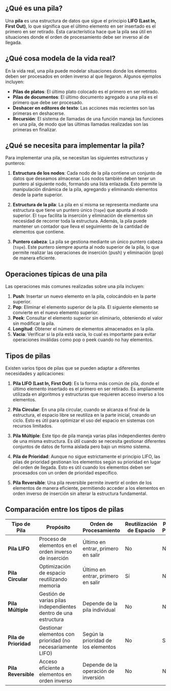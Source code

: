 ## ¿Qué es una pila?

Una **pila** es una estructura de datos que sigue el principio **LIFO (Last In, First Out)**, lo que significa que el último elemento en ser insertado es el primero en ser retirado. Esta característica hace que la pila sea útil en situaciones donde el orden de procesamiento debe ser inverso al de llegada.

## ¿Qué cosa modela de la vida real?

En la vida real, una pila puede modelar situaciones donde los elementos deben ser procesados en orden inverso al que llegaron. Algunos ejemplos incluyen:

- **Pilas de platos**: El último plato colocado es el primero en ser retirado.
- **Pilas de documentos**: El último documento agregado a una pila es el primero que debe ser procesado.
- **Deshacer en editores de texto**: Las acciones más recientes son las primeras en deshacerse.
- **Recursión**: El sistema de llamadas de una función maneja las funciones en una pila, de modo que las últimas llamadas realizadas son las primeras en finalizar.

## ¿Qué se necesita para implementar la pila?

Para implementar una pila, se necesitan las siguientes estructuras y punteros:

1. **Estructura de los nodos**:
   Cada nodo de la pila contiene un conjunto de datos que deseamos almacenar. Los nodos también deben tener un puntero al siguiente nodo, formando una lista enlazada. Esto permite la manipulación dinámica de la pila, agregando y eliminando elementos desde la parte superior.

2. **Estructura de la pila**:
   La pila en sí misma se representa mediante una estructura que tiene un puntero único (`tope`) que apunta al nodo superior. El `tope` facilita la inserción y eliminación de elementos sin necesidad de recorrer toda la estructura. Además, la pila puede mantener un contador que lleva el seguimiento de la cantidad de elementos que contiene.

3. **Puntero cabeza**:
   La pila se gestiona mediante un único puntero cabeza (`tope`). Este puntero siempre apunta al nodo superior de la pila, lo que permite realizar las operaciones de inserción (push) y eliminación (pop) de manera eficiente.

## Operaciones típicas de una pila

Las operaciones más comunes realizadas sobre una pila incluyen:

1. **Push**: Insertar un nuevo elemento en la pila, colocándolo en la parte superior.
2. **Pop**: Eliminar el elemento superior de la pila. El siguiente elemento se convierte en el nuevo elemento superior.
3. **Peek**: Consultar el elemento superior sin eliminarlo, obteniendo el valor sin modificar la pila.
4. **Longitud**: Obtener el número de elementos almacenados en la pila.
5. **Vacia**: Verificar si la pila está vacía, lo cual es importante para evitar operaciones inválidas como pop o peek cuando no hay elementos.

## Tipos de pilas

Existen varios tipos de pilas que se pueden adaptar a diferentes necesidades y aplicaciones:

1. **Pila LIFO (Last In, First Out)**:
   Es la forma más común de pila, donde el último elemento insertado es el primero en ser retirado. Es ampliamente utilizada en algoritmos y estructuras que requieren acceso inverso a los elementos.

2. **Pila Circular**:
   En una pila circular, cuando se alcanza el final de la estructura, el espacio libre se reutiliza en la parte inicial, creando un ciclo. Esto es útil para optimizar el uso del espacio en sistemas con recursos limitados.

3. **Pila Múltiple**:
   Este tipo de pila maneja varias pilas independientes dentro de una misma estructura. Es útil cuando se necesita gestionar diferentes conjuntos de datos de forma aislada pero bajo un mismo sistema.

4. **Pila de Prioridad**:
   Aunque no sigue estrictamente el principio LIFO, las pilas de prioridad gestionan los elementos según su prioridad en lugar del orden de llegada. Esto es útil cuando los elementos deben ser procesados con un orden de prioridad específico.

5. **Pila Reversible**:
   Una pila reversible permite invertir el orden de los elementos de manera eficiente, permitiendo acceder a los elementos en orden inverso de inserción sin alterar la estructura fundamental.

## Comparación entre los tipos de pilas

| Tipo de Pila         | Propósito                                                         | Orden de Procesamiento             | Reutilización de Espacio | Prioridad en el Procesamiento | Ejemplos de Uso                     |
|----------------------|-------------------------------------------------------------------|------------------------------------|--------------------------|------------------------------|--------------------------------------|
| **Pila LIFO**         | Proceso de elementos en el orden inverso de inserción             | Último en entrar, primero en salir | No                       | No                           | Deshacer en editores, recursión     |
| **Pila Circular**     | Optimización de espacio reutilizando memoria                      | Último en entrar, primero en salir | Sí                       | No                           | Buffers, sistemas con memoria limitada|
| **Pila Múltiple**     | Gestión de varias pilas independientes dentro de una estructura  | Depende de la pila individual      | No                       | No                           | Manejo de diferentes tipos de datos  |
| **Pila de Prioridad** | Gestionar elementos con prioridad (no necesariamente LIFO)       | Según la prioridad de los elementos| No                       | Sí                           | Planificación de tareas, colas de prioridad |
| **Pila Reversible**   | Acceso eficiente a elementos en orden inverso                     | Depende de la operación de inversión| No                       | No                           | Inversión de datos, almacenamiento temporal |
